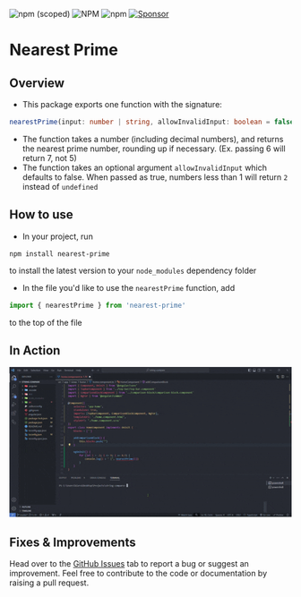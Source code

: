 ![npm (scoped)](https://img.shields.io/npm/v/nearest-prime?label=NPM) ![NPM](https://img.shields.io/npm/l/nearest-prime?label=License) ![npm](https://img.shields.io/npm/dt/nearest-prime?label=Downloads) [![Sponsor](https://img.shields.io/static/v1?label=Sponsor&message=%E2%9D%A4&color=red&logo=GitHub)](https://github.com/KieranMueller)

# Nearest Prime

## Overview

-   This package exports one function with the signature:

```ts
nearestPrime(input: number | string, allowInvalidInput: boolean = false): number | undefined
```

-   The function takes a number (including decimal numbers), and returns the nearest prime number, rounding up if necessary. (Ex. passing 6 will return 7, not 5)
-   The function takes an optional argument `allowInvalidInput` which defaults to false. When passed as true, numbers less than 1 will return `2` instead of `undefined`

## How to use

-   In your project, run

```shell
npm install nearest-prime
```

to install the latest version to your `node_modules` dependency folder

-   In the file you'd like to use the `nearestPrime` function, add

```js
import { nearestPrime } from 'nearest-prime'
```

to the top of the file

## In Action

![alt text](assets/nearest-prime-install.gif)

## Fixes & Improvements

Head over to the [GitHub Issues](https://github.com/KieranMueller/nearest-prime/issues) tab to report a bug or suggest an improvement. Feel free to contribute to the code or documentation by raising a pull request.
